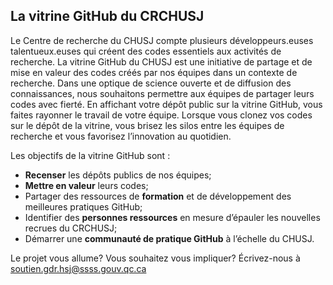 ## La vitrine GitHub du CRCHUSJ 

Le Centre de recherche du CHUSJ compte plusieurs développeurs.euses talentueux.euses qui créent des codes essentiels aux activités de recherche. La vitrine GitHub du CHUSJ est une initiative de partage et de mise en valeur des codes créés par nos équipes dans un contexte de recherche. Dans une optique de science ouverte et de diffusion des connaissances, nous souhaitons permettre aux équipes de partager leurs codes avec fierté. En affichant votre dépôt public sur la vitrine GitHub, vous faites rayonner le travail de votre équipe. Lorsque vous clonez vos codes sur le dépôt de la vitrine, vous brisez les silos entre les équipes de recherche et vous favorisez l’innovation au quotidien.

Les objectifs de la vitrine GitHub sont :
-	**Recenser** les dépôts publics de nos équipes;
-	**Mettre en valeur** leurs codes;
-	Partager des ressources de **formation** et de développement des meilleures pratiques GitHub;
-	Identifier des **personnes ressources** en mesure d’épauler les nouvelles recrues du CRCHUSJ;
-	Démarrer une **communauté de pratique GitHub** à l’échelle du CHUSJ.

Le projet vous allume? Vous souhaitez vous impliquer? Écrivez-nous à soutien.gdr.hsj@ssss.gouv.qc.ca
